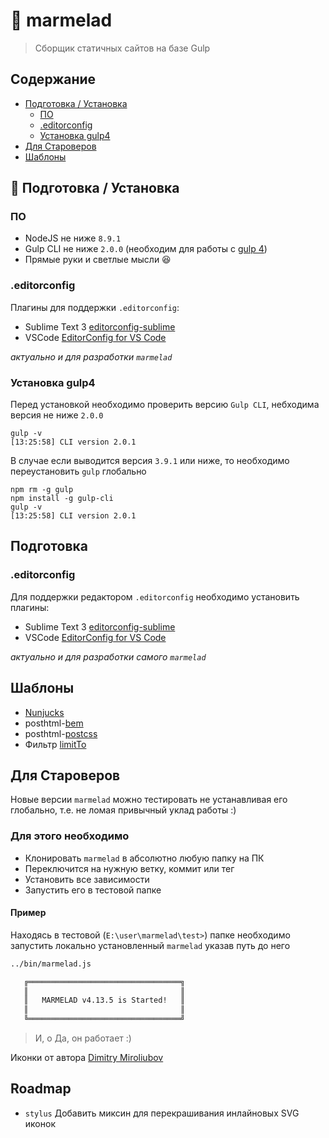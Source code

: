 # 🍇 marmelad

> Сборщик статичных сайтов на базе Gulp

## Содержание

- [Подготовка / Установка](#-Подготовка-Установка)
  - [ПО](#ПО)
  - [.editorconfig](#editorconfig)
  - [Установка gulp4](#Установка-gulp4)
- [Для Староверов](#Для-Староверов)
- [Шаблоны](#Шаблоны)

## 🍳 Подготовка / Установка

### ПО

- NodeJS не ниже `8.9.1`
- Gulp CLI не ниже `2.0.0` (необходим для работы с [gulp 4](#Установка-gulp4))
- Прямые руки и светлые мысли 😆

### .editorconfig

Плагины для поддержки `.editorconfig`:

- Sublime Text 3 [editorconfig-sublime](https://github.com/sindresorhus/editorconfig-sublime)
- VSCode [EditorConfig for VS Code](https://marketplace.visualstudio.com/items?itemName=EditorConfig.EditorConfig)

*актуально и для разработки `marmelad`*

### Установка gulp4

Перед установкой необходимо проверить версию `Gulp CLI`, небходима версия не ниже `2.0.0`

```shell
gulp -v
[13:25:58] CLI version 2.0.1
```

В случае если выводится версия `3.9.1` или ниже, то необходимо переустановить `gulp` глобально

```shell
npm rm -g gulp
npm install -g gulp-cli
gulp -v
[13:25:58] CLI version 2.0.1
```

## Подготовка

### .editorconfig

Для поддержки редактором `.editorconfig` необходимо установить плагины:

- Sublime Text 3 [editorconfig-sublime](https://github.com/sindresorhus/editorconfig-sublime)
- VSCode [EditorConfig for VS Code](https://marketplace.visualstudio.com/items?itemName=EditorConfig.EditorConfig)

*актуально и для разработки самого `marmelad`*

## Шаблоны

- [Nunjucks](https://mozilla.github.io/nunjucks/)
- posthtml-[bem](https://github.com/rajdee/posthtml-bem/#modifiers)
- posthtml-[postcss](https://github.com/posthtml/posthtml-postcss)
- Фильтр [limitTo](https://gist.github.com/yunusga/1c5236331ddb6caa41a2a71928ac408a)

## Для Староверов

Новые версии `marmelad` можно тестировать не устанавливая его глобально, т.е. не ломая привычный уклад работы :)

### Для этого необходимо

- Клонировать `marmelad` в абсолютно любую папку на ПК
- Переключится на нужную ветку, коммит или тег
- Установить все зависимости
- Запустить его в тестовой папке

#### Пример

Находясь в тестовой (`E:\user\marmelad\test>`) папке необходимо запустить локально установленный `marmelad` указав путь до него

```bash
../bin/marmelad.js

   ╔══════════════════════════════════╗
   ║                                  ║
   ║   MARMELAD v4.13.5 is Started!   ║
   ║                                  ║
   ╚══════════════════════════════════╝

```

> И, о Да, он работает :)

Иконки от автора [Dimitry Miroliubov](https://www.flaticon.com/authors/dimitry-miroliubov)

## Roadmap

- `stylus` Добавить миксин для перекрашивания инлайновых SVG иконок
